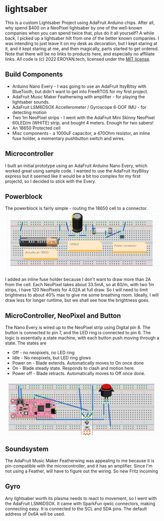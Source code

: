 # lightsaber
This is a custom Lightsaber Project using AdaFruit Arduino chips.  After all, why spend $400 on a NeoPixel lightsaber by one of the well-known companies when you can spend twice that, plus do it all yourself?
A while back, I picked up a lightsaber hilt from one of the better known companies.  I was intending to just leave it on my desk as decoration, but I kept staring at it, and it kept staring at me, and then magically, parts started to get ordered.
Note that there will be no links to products here, and especially no affiliate links.
All code is (c) 2022 EROYAN.tech, licensed under the [MIT license](https://opensource.org/licenses/MIT).
## Build Components
* Arduino Nano Every - I was going to use an AdaFruit ItsyBitsy with BlueTooth, but didn't want to get into FreeRTOS for my first project.
* AdaFruit Music Maker Featherwing with amplifier - for playing the lightsaber sounds.  
* AdaFruit LSM6DSOX Accellerometer / Gyroscope 6-DOF IMU - for detecting motion
* Two 1m NeoPixel strips - I went with the AdaFruit Mini Skinny NeoPixel 60LED/m (WHITE) strip, and bought 4 meters.  Enough for two sabers!
* An 18650 Protected cell
* Misc components - a 1000uF capacitor, a 470Ohm resistor, an inline fuse holder, a momentary pushbutton switch and wires.
## Microcontroller
I built an initial prototype using an AdaFruit Arduino Nano Every, which  worked great using sample code.  I wanted to use the AdaFruit ItsyBitsy
express but it seemed like it would be a bit too complex for my first projectd, so I decided to stick with the Every.
## Powerblock
The powerblock is fairly simple - routing the 18650 cell to a connector.
![Powerblock](https://github.com/yorick-eroyan/lightsaber/blob/main/diagrams/powerblock.png)

I added an inline fuse holder because I don't want to draw more than 2A from the cell.  Each NeoPixel takes about 33.5mA, so at 60/m, with two 1m strips, I have 120 NeoPixels for 4.02A at full draw.  So I will need to limit brightness to about 40% max to give me some breathing room.  Ideally, I will draw less for longer runtime, but we shall see how the brightness goes.
## MicroController, NeoPixel and Button
The Nano Every is wired up to the NeoPixel strip using Digital pin 8.  The button is connected to pin 7, and the LED ring is connected to pin 6.  The logic is essentially a state machine, with each button push moving through a state.  The states are
* Off - no neopixels, no LED ring
* Idle - No neopixels, but LED ring glows
* Power on - Blade extends.  Automatically moves to On once done
* On - Blade steady state.  Responds to clash and motion here.
* Power off - Blade retracts.  Automatically moves to Off once done.

![Blade Control](https://github.com/yorick-eroyan/lightsaber/blob/main/diagrams/blade.png)

## Soundsystem
The AdaFruit Music Maker Featherwing was appealing to me because it is pin-compatible with the microcontroller, and it has an amplifier.
Since I'm not using a Feather, will have to figure out the wiring.  So new Fritz incoming
## Gyro
Any lightsaber worth its plasma needs to react to movement, so I went with the AdaFruit LSM6DSOX.  It came with SparkFun qwiic connectors, making connecting easy.
It is connected to the SCL and SDA pins.  The default address of 0x6A will be used.


